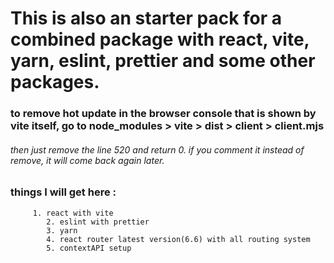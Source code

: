 # This is also an starter pack for a combined package with react, vite, yarn, eslint, prettier and some other packages.

### to remove hot update in the browser console that is shown by vite itself, go to node_modules > vite > dist > client > client.mjs

###### then just remove the line 520 and return 0. if you comment it instead of remove, it will come back again later.

### things I will get here :

         1. react with vite
            2. eslint with prettier
            3. yarn
            4. react router latest version(6.6) with all routing system
            5. contextAPI setup
